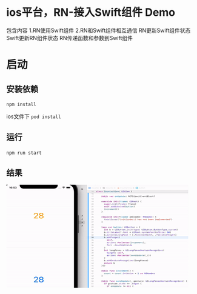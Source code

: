 # ios平台，RN-接入Swift组件 Demo

包含内容
1.RN使用Swift组件
2.RN和Swift组件相互通信
RN更新Swift组件状态
Swift更新RN组件状态
RN传递函数和参数到Swift组件

# 启动

## 安装依赖
`npm install`

ios文件下 `pod install`

## 运行
`npm run start`

## 结果
![](./result.gif)